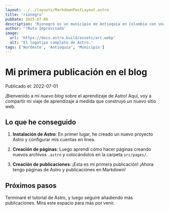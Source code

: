 ```yaml
---
layout: ../../layouts/MarkdownPostLayout.astro
title: 'rionegro'
pubDate: 2025-07-06
description: 'Rionegro es un municipio de Antioquia en Colombia con una riqueza cultural y natural.'
author: '!Ruta Improvisada'
image:
  url: 'https://docs.astro.build/assets/arc.webp'
  alt: 'El logotipo completo de Astro.'
tags: ['Nordeste', 'Antioquia', 'Municipio']
---
```


# Mi primera publicación en el blog

Publicado el: 2022-07-01

¡Bienvenido a mi _nuevo blog_ sobre el aprendizaje de Astro! Aquí, voy a compartir mi viaje de aprendizaje a medida que construyo un nuevo sitio web.

## Lo que he conseguido

1. **Instalación de Astro**: En primer lugar, he creado un nuevo proyecto Astro y configurar mis cuentas en línea.

2. **Creación de páginas**: Luego aprendí cómo hacer páginas creando nuevos archivos `.astro` y colocándolos en la carpeta `src/pages/`.

3. **Creación de publicaciones**: ¡Esta es mi primera publicación! ¡Ahora tengo páginas de Astro y publicaciónes en Markdown!

## Próximos pasos

Terminaré el tutorial de Astro, y luego seguiré añadiendo más publicaciones. Mira este espacio para más por venir.
